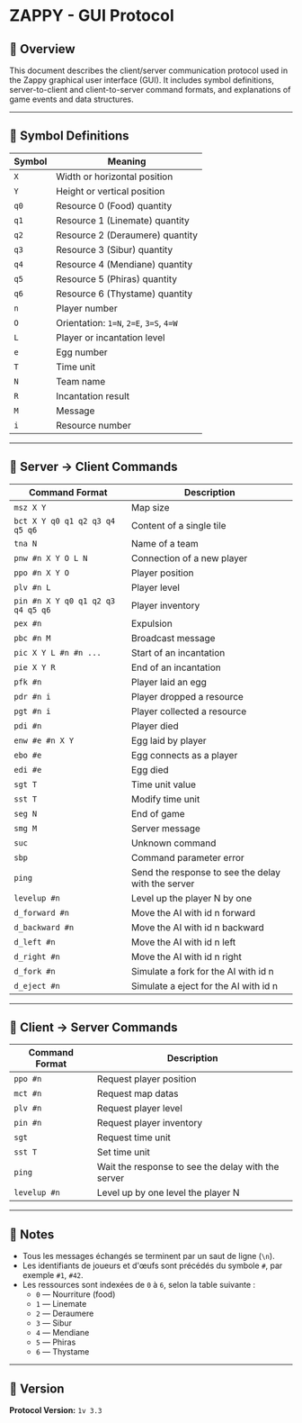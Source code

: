 # ZAPPY - GUI Protocol

## 📖 Overview

This document describes the client/server communication protocol used in the Zappy graphical user interface (GUI). It includes symbol definitions, server-to-client and client-to-server command formats, and explanations of game events and data structures.

---

## 🧩 Symbol Definitions

| Symbol | Meaning                            |
|--------|-------------------------------------|
| `X`    | Width or horizontal position        |
| `Y`    | Height or vertical position         |
| `q0`   | Resource 0 (Food) quantity          |
| `q1`   | Resource 1 (Linemate) quantity      |
| `q2`   | Resource 2 (Deraumere) quantity     |
| `q3`   | Resource 3 (Sibur) quantity         |
| `q4`   | Resource 4 (Mendiane) quantity      |
| `q5`   | Resource 5 (Phiras) quantity        |
| `q6`   | Resource 6 (Thystame) quantity      |
| `n`    | Player number                       |
| `O`    | Orientation: `1=N`, `2=E`, `3=S`, `4=W` |
| `L`    | Player or incantation level         |
| `e`    | Egg number                          |
| `T`    | Time unit                           |
| `N`    | Team name                           |
| `R`    | Incantation result                  |
| `M`    | Message                             |
| `i`    | Resource number                     |

---

## 🔁 Server → Client Commands

| Command Format | Description |
|----------------|-------------|
| `msz X Y` | Map size |
| `bct X Y q0 q1 q2 q3 q4 q5 q6` | Content of a single tile |
| `tna N` | Name of a team |
| `pnw #n X Y O L N` | Connection of a new player |
| `ppo #n X Y O` | Player position |
| `plv #n L` | Player level |
| `pin #n X Y q0 q1 q2 q3 q4 q5 q6` | Player inventory |
| `pex #n` | Expulsion |
| `pbc #n M` | Broadcast message |
| `pic X Y L #n #n ...` | Start of an incantation |
| `pie X Y R` | End of an incantation |
| `pfk #n` | Player laid an egg |
| `pdr #n i` | Player dropped a resource |
| `pgt #n i` | Player collected a resource |
| `pdi #n` | Player died |
| `enw #e #n X Y` | Egg laid by player |
| `ebo #e` | Egg connects as a player |
| `edi #e` | Egg died |
| `sgt T` | Time unit value |
| `sst T` | Modify time unit |
| `seg N` | End of game |
| `smg M` | Server message |
| `suc` | Unknown command |
| `sbp` | Command parameter error |
| `ping` | Send the response to see the delay with the server |
| `levelup #n` | Level up the player N by one |
| `d_forward #n` | Move the AI with id n forward |
| `d_backward #n` | Move the AI with id n backward |
| `d_left #n` | Move the AI with id n left |
| `d_right #n` | Move the AI with id n right |
| `d_fork #n` | Simulate a fork for the AI with id n |
| `d_eject #n` | Simulate a eject for the AI with id n |

---

## 🧭 Client → Server Commands

| Command Format | Description |
|----------------|-------------|
| `ppo #n` | Request player position |
| `mct #n` | Request map datas |
| `plv #n` | Request player level |
| `pin #n` | Request player inventory |
| `sgt` | Request time unit |
| `sst T` | Set time unit |
| `ping` | Wait the response to see the delay with the server |
| `levelup #n` | Level up by one level the player N |

---

## 📝 Notes

- Tous les messages échangés se terminent par un saut de ligne (`\n`).
- Les identifiants de joueurs et d'œufs sont précédés du symbole `#`, par exemple `#1`, `#42`.
- Les ressources sont indexées de `0` à `6`, selon la table suivante :
  - `0` — Nourriture (food)
  - `1` — Linemate
  - `2` — Deraumere
  - `3` — Sibur
  - `4` — Mendiane
  - `5` — Phiras
  - `6` — Thystame

---

## 📌 Version

**Protocol Version:** `1v 3.3`
